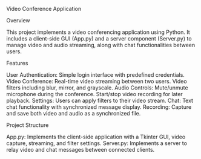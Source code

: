 Video Conference Application

Overview

This project implements a video conferencing application using Python. It includes a client-side GUI (App.py) and a server component (Server.py) to manage video and audio streaming, along with chat functionalities between users.

Features

User Authentication: Simple login interface with predefined credentials.
Video Conference:
Real-time video streaming between two users.
Video filters including blur, mirror, and grayscale.
Audio Controls:
Mute/unmute microphone during the conference.
Start/stop video recording for later playback.
Settings: Users can apply filters to their video stream.
Chat: Text chat functionality with synchronized message display.
Recording: Capture and save both video and audio as a synchronized file.

Project Structure

App.py: Implements the client-side application with a Tkinter GUI, video capture, streaming, and filter settings.
Server.py: Implements a server to relay video and chat messages between connected clients.
